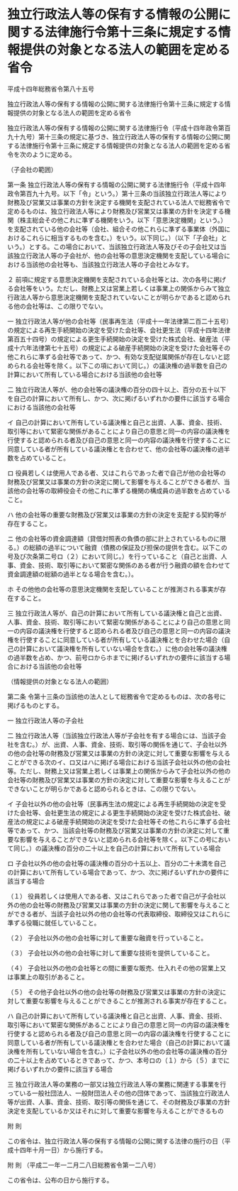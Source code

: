 # 独立行政法人等の保有する情報の公開に関する法律施行令第十三条に規定する情報提供の対象となる法人の範囲を定める省令

平成十四年総務省令第八十五号

独立行政法人等の保有する情報の公開に関する法律施行令第十三条に規定する情報提供の対象となる法人の範囲を定める省令

独立行政法人等の保有する情報の公開に関する法律施行令（平成十四年政令第百九十九号）第十三条の規定に基づき、独立行政法人等の保有する情報の公開に関する法律施行令第十三条に規定する情報提供の対象となる法人の範囲を定める省令を次のように定める。

（子会社の範囲）

第一条 独立行政法人等の保有する情報の公開に関する法律施行令（平成十四年政令第百九十九号。以下「令」という。）第十三条の当該独立行政法人等により財務及び営業又は事業の方針を決定する機関を支配されている法人で総務省令で定めるものは、独立行政法人等により財務及び営業又は事業の方針を決定する機関（株主総会その他これに準ずる機関をいう。以下「意思決定機関」という。）を支配されている他の会社等（会社、組合その他これらに準ずる事業体（外国におけるこれらに相当するものを含む。）をいう。以下同じ。）（以下「子会社」という。）とする。この場合において、当該独立行政法人等及びその子会社又は当該独立行政法人等の子会社が、他の会社等の意思決定機関を支配している場合における当該他の会社等も、当該独立行政法人等の子会社とみなす。

２ 前項に規定する意思決定機関を支配されている会社等とは、次の各号に掲げる会社等をいう。ただし、財務上又は営業上若しくは事業上の関係からみて独立行政法人等から意思決定機関を支配されていないことが明らかであると認められる他の会社等は、この限りでない。

一 独立行政法人等が他の会社等（民事再生法（平成十一年法律第二百二十五号）の規定による再生手続開始の決定を受けた会社等、会社更生法（平成十四年法律第百五十四号）の規定による更生手続開始の決定を受けた株式会社、破産法（平成十六年法律第七十五号）の規定による破産手続開始の決定を受けた会社等その他これらに準ずる会社等であって、かつ、有効な支配従属関係が存在しないと認められる会社等を除く。以下この項において同じ。）の議決権の過半数を自己の計算において所有している場合における当該他の会社等

二 独立行政法人等が、他の会社等の議決権の百分の四十以上、百分の五十以下を自己の計算において所有し、かつ、次に掲げるいずれかの要件に該当する場合における当該他の会社等

イ 自己の計算において所有している議決権と自己と出資、人事、資金、技術、取引等において緊密な関係があることにより自己の意思と同一の内容の議決権を行使すると認められる者及び自己の意思と同一の内容の議決権を行使することに同意している者が所有している議決権とを合わせて、他の会社等の議決権の過半数を占めていること。

ロ 役員若しくは使用人である者、又はこれらであった者で自己が他の会社等の財務及び営業又は事業の方針の決定に関して影響を与えることができる者が、当該他の会社等の取締役会その他これに準ずる機関の構成員の過半数を占めていること。

ハ 他の会社等の重要な財務及び営業又は事業の方針の決定を支配する契約等が存在すること。

ニ 他の会社等の資金調達額（貸借対照表の負債の部に計上されているものに限る。）の総額の過半について融資（債務の保証及び担保の提供を含む。以下この号及び次条第二号ロ（２）において同じ。）を行っていること（自己と出資、人事、資金、技術、取引等において緊密な関係のある者が行う融資の額を合わせて資金調達額の総額の過半となる場合を含む。）。

ホ その他他の会社等の意思決定機関を支配していることが推測される事実が存在すること。

三 独立行政法人等が、自己の計算において所有している議決権と自己と出資、人事、資金、技術、取引等において緊密な関係があることにより自己の意思と同一の内容の議決権を行使すると認められる者及び自己の意思と同一の内容の議決権を行使することに同意している者が所有している議決権とを合わせた場合（自己の計算において議決権を所有していない場合を含む。）に他の会社等の議決権の過半数を占め、かつ、前号ロからホまでに掲げるいずれかの要件に該当する場合における当該他の会社等

（情報提供の対象となる法人の範囲）

第二条 令第十三条の当該他の法人として総務省令で定めるものは、次の各号に掲げるものとする。

一 独立行政法人等の子会社

二 独立行政法人等（当該独立行政法人等が子会社を有する場合には、当該子会社を含む。）が、出資、人事、資金、技術、取引等の関係を通じて、子会社以外の他の会社等の財務及び営業又は事業の方針の決定に対して重要な影響を与えることができる次のイ、ロ又はハに掲げる場合における当該子会社以外の他の会社等。ただし、財務上又は営業上若しくは事業上の関係からみて子会社以外の他の会社等の財務及び営業又は事業の方針の決定に対して重要な影響を与えることができないことが明らかであると認められるときは、この限りでない。

イ 子会社以外の他の会社等（民事再生法の規定による再生手続開始の決定を受けた会社等、会社更生法の規定による更生手続開始の決定を受けた株式会社、破産法の規定による破産手続開始の決定を受けた会社等その他これらに準ずる会社等であって、かつ、当該会社等の財務及び営業又は事業の方針の決定に対して重要な影響を与えることができないと認められる会社等を除く。以下この号において同じ。）の議決権の百分の二十以上を自己の計算において所有している場合

ロ 子会社以外の他の会社等の議決権の百分の十五以上、百分の二十未満を自己の計算において所有している場合であって、かつ、次に掲げるいずれかの要件に該当する場合

（１） 役員若しくは使用人である者、又はこれらであった者で自己が子会社以外の他の会社等の財務及び営業又は事業の方針の決定に関して影響を与えることができる者が、当該子会社以外の他の会社等の代表取締役、取締役又はこれらに準ずる役職に就任していること。

（２） 子会社以外の他の会社等に対して重要な融資を行っていること。

（３） 子会社以外の他の会社等に対して重要な技術を提供していること。

（４） 子会社以外の他の会社等との間に重要な販売、仕入れその他の営業上又は事業上の取引があること。

（５） その他子会社以外の他の会社等の財務及び営業又は事業の方針の決定に対して重要な影響を与えることができることが推測される事実が存在すること。

ハ 自己の計算において所有している議決権と自己と出資、人事、資金、技術、取引等において緊密な関係があることにより自己の意思と同一の内容の議決権を行使すると認められる者及び自己の意思と同一の内容の議決権を行使することに同意している者が所有している議決権とを合わせた場合（自己の計算において議決権を所有していない場合を含む。）に子会社以外の他の会社等の議決権の百分の二十以上を占めているときであって、かつ、本号ロの（１）から（５）までに掲げるいずれかの要件に該当する場合

三 独立行政法人等の業務の一部又は独立行政法人等の業務に関連する事業を行っている一般社団法人、一般財団法人その他の団体であって、当該独立行政法人等が出資、人事、資金、技術、取引等の関係を通じて、その財務及び事業の方針決定を支配しているか又はそれに対して重要な影響を与えることができるもの

附 則

この省令は、独立行政法人等の保有する情報の公開に関する法律の施行の日（平成十四年十月一日）から施行する。

附 則 （平成二一年一二月二八日総務省令第一二八号）

この省令は、公布の日から施行する。
